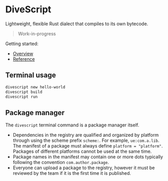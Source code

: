 # DiveScript

Lightweight, flexible Rust dialect that compiles to its own bytecode.

> Work-in-progress

Getting started:

- [Overview](https://divescript.github.io/overview)
- [Reference](https://divescript.github.io/reference)

## Terminal usage

```sh
divescript new hello-world
divescript build
divescript run
```

## Package manager

The `divescript` terminal command is a package manager itself.

- Dependencies in the registry are qualified and organized by platform through using the scheme prefix `scheme:`. For example, `ue:com.a.lib`. The manifest of a package must always define `platform = "platform"`. Packages of different platforms cannot be used at the same time.
- Package names in the manifest may contain one or more dots typically following the convention `com.author.package`.
- Everyone can upload a package to the registry, however it must be reviewed by the team if it is the first time it is published.